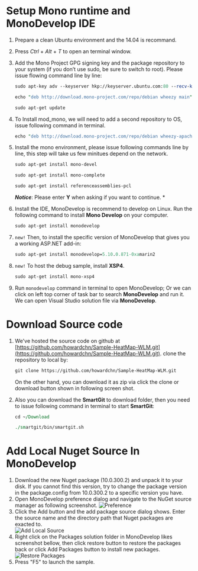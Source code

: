 # Setup Mono runtime and MonoDevelop IDE
  1. Prepare a clean Ubuntu environment and the 14.04 is recommand.

  1. Press _Ctrl_ + _Alt_ + _T_ to open an terminal window. 

  1. Add the Mono Project GPG signing key and the package repository to your system (if you don’t use sudo, be sure to switch to root). Please issue flowing command line by line:
      ```perl
      sudo apt-key adv --keyserver hkp://keyserver.ubuntu.com:80 --recv-keys 3FA7E0328081BFF6A14DA29AA6A19B38D3D831EF

      echo "deb http://download.mono-project.com/repo/debian wheezy main" | sudo tee /etc/apt/sources.list.d/mono-xamarin.list

      sudo apt-get update
       ```
1. To Install mod_mono, we will need to add a second repository to OS, issue following command in terminal. 
	```perl
    echo "deb http://download.mono-project.com/repo/debian wheezy-apache24-compat main" | sudo tee -a /etc/apt/sources.list.d/mono-xamarin.list
    ```
1. Install the mono environment, please issue following commands line by line, this step will take us few minitues depend on the network.
    ```perl
    sudo apt-get install mono-devel
    
    sudo apt-get install mono-complete
    
    sudo apt-get install referenceassemblies-pcl
    ```
    ***Notice***: Please enter **Y** when asking if you want to continue. *
1. Install the IDE, MonoDevelop is recommend to develop on Linux. Run the following command to install **Mono Develop** on your computer.
	```perl
    sudo apt-get install monodevelop
    ```
1. `new!` Then, to install the specific version of MonoDevelop that gives you a working ASP.NET add-in:
   ```perl
   sudo apt-get install monodevelop=5.10.0.871-0xamarin2
   ```
1. `new!` To host the debug sample, install **XSP4**.
   ```perl
   sudo apt-get install mono-xsp4
   ```
1. Run `monodevelop` command in terminal to open MonoDevelop; Or we can click on left top corner of task bar to search **MonoDevelop** and run it. We can open Visual Studio solution file via **MonoDevelop**.
 
# Download Source code
1. We've hosted the source code on github at [https://github.com/howardchn/Sample-HeatMap-WLM.git](https://github.com/howardchn/Sample-HeatMap-WLM.git). clone the repository to local by:
	```perl
    git clone https://github.com/howardchn/Sample-HeatMap-WLM.git
    ```
    On the other hand, you can download it as zip via click the clone or download button shown in following screen shot.

1. Also you can download the **SmartGit** to download folder, then you need to issue following command in terminal to start **SmartGit**:
	```perl
    cd ~/Download
    
    ./smartgit/bin/smartgit.sh 
    ```

# Add Local Nuget Source In MonoDevelop
1. Download the new Nuget package (10.0.300.2) and unpack it to your disk. If you cannot find this version, try to change the package version in the package.config from 10.0.300.2 to a specific version you have.
2. Open MonoDevelop preference dialog and navigate to the NuGet source manager as following screenshot.
![Preference](https://github.com/howardchn/Sample-HeatMap-WLM/blob/master/HeatStyle_OpenLayers/Content/NuGet-source-dialog.png?raw=true)
3. Click the Add button and the add package source dialog shows. Enter the source name and the directory path that Nuget packages are exacted to.  
![Add Local Source](https://github.com/howardchn/Sample-HeatMap-WLM/blob/master/HeatStyle_OpenLayers/Content/NuGet-source-add.png?raw=true)
4. Right click on the Packages solution folder in MonoDevelop likes screenshot bellow, then click restore button to restore the packages back or click Add Packages button to install new packages.  
![Restore Packages](https://github.com/howardchn/Sample-HeatMap-WLM/blob/master/HeatStyle_OpenLayers/Content/NuGet-source-restore.png?raw=true)
5. Press "F5" to launch the sample.
